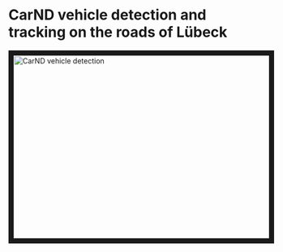 # CarND vehicle detection and tracking on the roads of Lübeck 


<a href="http://www.youtube.com/watch?feature=player_embedded&v=tVB-f1oESUg&t=33s" target="_blank"><img src="http://img.youtube.com/vi/tVB-f1oESUg/0.jpg" alt="CarND vehicle detection" width="720" height="360" border="10" /></a>
